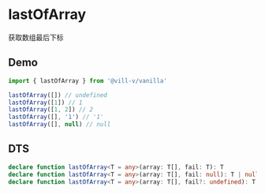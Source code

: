 # lastOfArray

获取数组最后下标

## Demo

```ts twoslash
import { lastOfArray } from '@vill-v/vanilla'

lastOfArray([]) // undefined
lastOfArray([1]) // 1
lastOfArray([1, 2]) // 2
lastOfArray([], '1') // '1'
lastOfArray([], null) // null
```

## DTS

```ts
declare function lastOfArray<T = any>(array: T[], fail: T): T
declare function lastOfArray<T = any>(array: T[], fail: null): T | null
declare function lastOfArray<T = any>(array: T[], fail?: undefined): T | undefined
```
